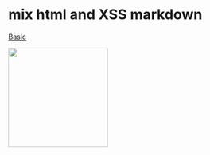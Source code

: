 # mix html and XSS markdown

[Basic](javascript:alert('Basic'))

 <a href="https://github.com/webpack/webpack"><img width="200" height="200" src="https://webpack.js.org/assets/icon-square-big.svg"></a>